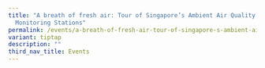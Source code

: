 ```yaml
---
title: "A breath of fresh air: Tour of Singapore’s Ambient Air Quality
  Monitoring Stations"
permalink: /events/a-breath-of-fresh-air-tour-of-singapore-s-ambient-air-quality-monitoring-stations/
variant: tiptap
description: ""
third_nav_title: Events
---
```

